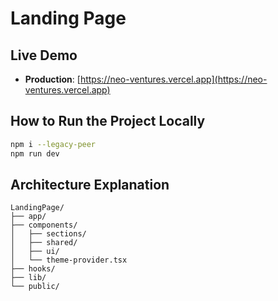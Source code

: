 # Landing Page

## Live Demo

- **Production**: [https://neo-ventures.vercel.app](https://neo-ventures.vercel.app)

##  How to Run the Project Locally

```bash
npm i --legacy-peer
npm run dev
```

##  Architecture Explanation

```
LandingPage/
├── app/                   
├── components/           
│   ├── sections/         
│   ├── shared/            
│   ├── ui/                
│   └── theme-provider.tsx 
├── hooks/                 
├── lib/                   
└── public/                
``` 